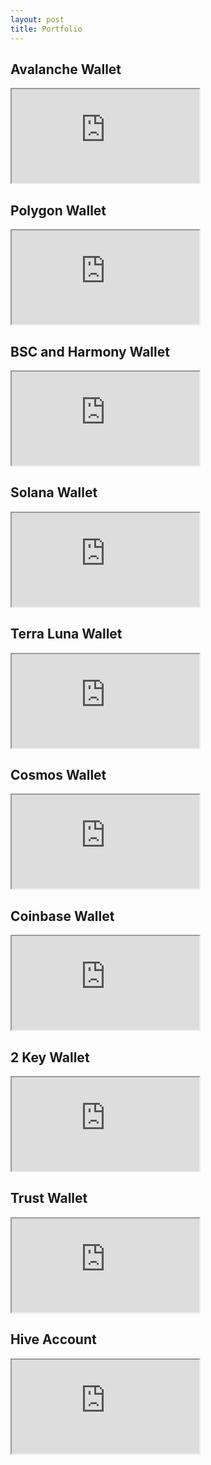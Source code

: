 ```yaml
---
layout: post
title: Portfolio
---
```


<h2 id="avalanchewallet">Avalanche Wallet</h2>
<div class="video-container">
	<iframe src="https://markr.io/#/wallet?address=0xCf354A0012160bC5dAe441C49f0B2d7E4A4fFC96" title="Avalanche Wallet"></iframe>
</div>

<h2 id="polygonwallet">Polygon Wallet</h2>
<div class="video-container">
	<iframe src="https://debank.com/profile/0x9cbD20f35E039499fBe203c69c834d35b538c5c0" title="Polygon Wallet"></iframe>
</div>

<h2 id="bscandharmonywallet">BSC and Harmony Wallet</h2>
<div class="video-container">
	<iframe src="https://apeboard.finance/dashboard/0xD9c6F048c08bCb24190C0FDE5BbC622f51F83469" title="BSC Wallet"></iframe>
</div>

<h2 id="solanawallet">Solana Wallet</h2>
<div class="video-container">
	<iframe src="https://sonar.watch/dashboard/FNY6aisHK3MKf2MosbtN4BmfWDx8MF96aWTzJFFnPPYy" title="Solana Wallet"></iframe>
</div>

<h2 id="terralunawallet">Terra Luna Wallet</h2>
<div class="video-container">
	<iframe src="https://apeboard.finance/dashboard/terra1d9q9md249hrlwyq6sqvpt7mxmvyfkj8ukn0qlc" title="Terra Luna Wallet"></iframe>
</div>

<h2 id="cosmoswallet">Cosmos Wallet</h2>
<div class="video-container">
	<iframe src="https://apeboard.finance/dashboard/cosmos120t7ck9h65994ufhvq8ux3q6pn5qnau40s2j2p" title="Cosmos Wallet"></iframe>
</div>

<h2 id="coinbasewallet">Coinbase Wallet</h2>
<div class="video-container">
	<iframe src="https://apeboard.finance/dashboard/0xC64661b85312225Bfe104e1170AF1A47AEaf49e9" title="Coinbase Wallet"></iframe>
</div>

<h2 id="2keywallet">2 Key Wallet</h2>
<div class="video-container">
	<iframe src="https://apeboard.finance/dashboard/0x6678fB855Dc18F2952bC49497Fb1c65165711568" title="2 Key Wallet"></iframe>
</div>

<h2 id="trustwallet">Trust Wallet</h2>
<div class="video-container">
	<iframe src="https://apeboard.finance/dashboard/0xa68Fa4f9DCdDF363B1Cd86538E264BbD4AF71ffA" title="Trust Wallet"></iframe>
</div>

<h2 id="hiveaccount">Hive Account</h2>
<div class="video-container">
	<iframe src="https://hivestats.io/@fajar.purnama" title="Hive Account"></iframe>
</div>